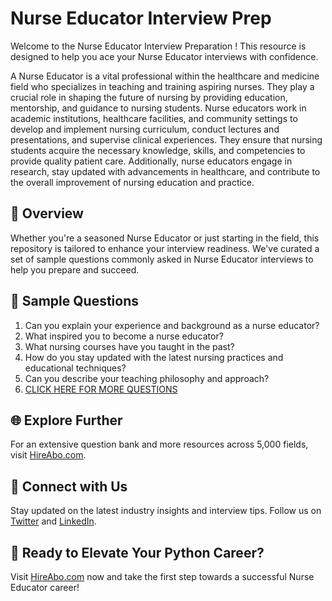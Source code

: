 # Nurse Educator Interview Prep

Welcome to the Nurse Educator Interview Preparation ! This resource is designed to help you ace your Nurse Educator interviews with confidence.

A Nurse Educator is a vital professional within the healthcare and medicine field who specializes in teaching and training aspiring nurses. They play a crucial role in shaping the future of nursing by providing education, mentorship, and guidance to nursing students. Nurse educators work in academic institutions, healthcare facilities, and community settings to develop and implement nursing curriculum, conduct lectures and presentations, and supervise clinical experiences. They ensure that nursing students acquire the necessary knowledge, skills, and competencies to provide quality patient care. Additionally, nurse educators engage in research, stay updated with advancements in healthcare, and contribute to the overall improvement of nursing education and practice.

## 🚀 Overview

Whether you're a seasoned Nurse Educator or just starting in the field, this repository is tailored to enhance your interview readiness. We've curated a set of sample questions commonly asked in Nurse Educator interviews to help you prepare and succeed.

## 📝 Sample Questions

1. Can you explain your experience and background as a nurse educator?
2. What inspired you to become a nurse educator?
3. What nursing courses have you taught in the past?
4. How do you stay updated with the latest nursing practices and educational techniques?
5. Can you describe your teaching philosophy and approach?
6. [CLICK HERE FOR MORE QUESTIONS](https://hireabo.com/job/2_0_47/Nurse%20Educator)

## 🌐 Explore Further

For an extensive question bank and more resources across 5,000 fields, visit [HireAbo.com](https://www.hireabo.com).

## 📱 Connect with Us

Stay updated on the latest industry insights and interview tips. Follow us on [Twitter](https://twitter.com/hireabo) and [LinkedIn](https://www.linkedin.com/in/hire-abo-3609972a8/).

## 🚀 Ready to Elevate Your Python Career?

Visit [HireAbo.com](https://www.hireabo.com) now and take the first step towards a successful Nurse Educator career!